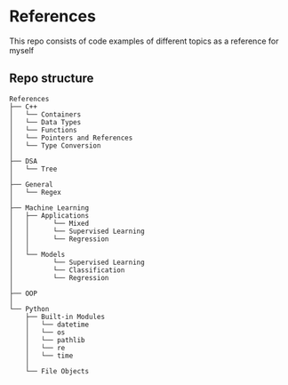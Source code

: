 # References

This repo consists of code examples of different topics as a reference for myself

## Repo structure

```text
References
├── C++
│   └── Containers
│   └── Data Types
│   └── Functions
│   └── Pointers and References
│   └── Type Conversion
│
├── DSA
│   └── Tree
│
├── General
│   └── Regex
│
├── Machine Learning
│   ├── Applications
│   │      └── Mixed
│   │      └── Supervised Learning
│   │      └── Regression
│   │
│   └── Models
│          └── Supervised Learning
│          └── Classification
│          └── Regression
│
├── OOP
│
└── Python
    ├── Built-in Modules
    │   └── datetime
    │   └── os
    │   └── pathlib
    │   └── re
    │   └── time
    │
    └── File Objects
```
